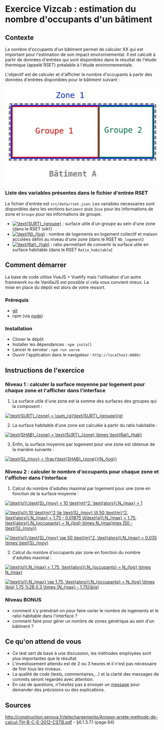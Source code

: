 # Exercice Vizcab : estimation du nombre d'occupants d'un bâtiment

## Contexte

Le nombre d'occupants d'un bâtiment permet de calculer XX qui est important pour l'estimation
de son impact environnemental. Il est calculé à partir de données d'entrées qui sont disponibles
dans le résultat de l'étude thermique (appelé RSET) préalable à l'étude environnementale.

L'objectif est de calculer et d'afficher le nombre d'occupants à partir des données d'entrées disponibles
pour le bâtiment suivant :

![schéma bâtiment](src/assets/schema_batiment.jpg)

### Liste des variables présentes dans le fichier d'entrée RSET

Le fichier d'entrée est `src/data/rset.json`. Les variables nécessaires sont disponibles dans les sections `Batiment` puis `Zone` pour les informations de zone et `Groupe` pour les informations de groupe.

- <a href="https://render.githubusercontent.com/render/math?math=\text{SURT}_{groupe}" target="_blank"><img src="https://render.githubusercontent.com/render/math?math=\text{SURT}_{groupe}" title="\text{SURT}_{groupe}"></a> : surface utile d'un groupe au sein d'une zone (dans le RSET `SURT`)
- <a href="https://render.githubusercontent.com/render/math?math=\text{N}_{log}" target="_blank"><img src="https://render.githubusercontent.com/render/math?math=\text{N}_{log}" title="\text{N}_{log}"></a> : nombre de logements en logement collectif et maison accolées défini au niveau d'une zone (dans le RSET `Nb_logement`)
- <a href="https://render.githubusercontent.com/render/math?math=\text{Rat}_{hab}" target="_blank"><img src="https://render.githubusercontent.com/render/math?math=\text{Rat}_{hab}" title="\text{Rat}_{hab}"></a> : ratio permettant de convertir la surface utile en surface habitable (dans le RSET `Ratio_habitable`)

## Comment démarrer

La base de code utilise VueJS + Vuetify mais l'utilisation d'un autre framework ou de VanillaJS est possible si cela vous convient mieux. La mise en place du dépôt est alors de votre ressort.

### Prérequis

- [git](https://git-scm.com/book/fr/v2/D%C3%A9marrage-rapide-Installation-de-Git)
- npm (via [node](https://github.com/nodesource/distributions/blob/master/README.md))

### Installation

- Cloner le dépôt
- Installer les dépendances : `npm install`
- Lancer le serveur : `npm run serve`
- Ouvrir l'application dans le navigateur : `http://localhost:8080/`


## Instructions de l'exercice

### Niveau 1 : calculer la surface moyenne par logement pour chaque zone et l'afficher dans l'interface

1. La surface utile d'une zone est la somme des surfaces des groupes qui la composent :

<a href="https://render.githubusercontent.com/render/math?math=\text{SURT}_{zone} = \sum_{g}\text{SURT}_{groupe}(g)" target="_blank"><img src="https://render.githubusercontent.com/render/math?math=\text{SURT}_{zone} = \sum_{g}\text{SURT}_{groupe}(g)" title="\text{SURT}_{zone} = \sum_{g}\text{SURT}_{groupe}(g)"></a>

2. La surface habitable d'une zone est calculée à partir du ratio habitable :

<a href="https://render.githubusercontent.com/render/math?math=\text{SHAB}_{zone} = \text{SURT}_{zone} \times \text{Rat}_{hab}" target="_blank"><img src="https://render.githubusercontent.com/render/math?math=\text{SHAB}_{zone} = \text{SURT}_{zone} \times \text{Rat}_{hab}" title="\text{SHAB}_{zone} = \text{SURT}_{zone} \times \text{Rat}_{hab}"></a>

3. Enfin, la surface moyenne par logement pour une zone est obtenue de la manière suivante :

<a href="https://render.githubusercontent.com/render/math?math=\text{S}_{moy} = \frac{\text{SHAB}_{zone}}{N_{log}}" target="_blank"><img src="https://render.githubusercontent.com/render/math?math=\text{S}_{moy} = \frac{\text{SHAB}_{zone}}{N_{log}}" title="\text{S}_{moy} = \frac{\text{SHAB}_{zone}}{N_{log}}"></a>

### Niveau 2 : calculer le nombre d'occupants pour chaque zone et l'afficher dans l'interface

1. Calcul du nombre d'adultes maximal par logement pour une zone en fonction de la surface moyenne :

<a href="https://render.githubusercontent.com/render/math?math=\text{si}\:\text{S}_{moy} < 10 \text{m}^2, \text{alors}\:N_{max} = 1" target="_blank"><img src="https://render.githubusercontent.com/render/math?math=\text{si}\:\text{S}_{moy} < 10 \text{m}^2, \text{alors}\:N_{max} = 1" title="\text{si}\:\text{S}_{moy} < 10 \text{m}^2, \text{alors}\:N_{max} = 1"></a>

<a href="https://render.githubusercontent.com/render/math?math=\text{si}\:10 \text{m}^2 \le \text{S}_{moy} \lt 50 \text{m}^2, \text{alors}\:N_{max} = 1.75 - 0.01875 \times (50 - \text{S}_{moy})" target="_blank"><img src="https://render.githubusercontent.com/render/math?math=\text{si}\:10 \text{m}^2 \le \text{S}_{moy} \lt 50 \text{m}^2, \text{alors}\:N_{max} = 1.75 - 0.01875 \times (50 - \text{S}_{moy})" title="\text{si}\:10 \text{m}^2 \le \text{S}_{moy} \lt 50 \text{m}^2, \text{alors}\:N_{max} = 1.75 - 0.01875 \ti\text{si}\:N_{max} < 1.75, \text{alors}\:N_{occupants} = N_{log} \times N_{max}mes (50 - \text{S}_{moy})"></a>

<a href="https://render.githubusercontent.com/render/math?math=\text{si}\:\text{S}_{moy} \ge 50 \text{m}^2, \text{alors}\:N_{max} = 0.035 \times \text{S}_{moy}" target="_blank"><img src="https://render.githubusercontent.com/render/math?math=\text{si}\:\text{S}_{moy} \ge 50 \text{m}^2, \text{alors}\:N_{max} = 0.035 \times \text{S}_{moy}" title="\text{si}\:\text{S}_{moy} \ge 50 \text{m}^2, \text{alors}\:N_{max} = 0.035 \times \text{S}_{moy}"></a>

2. Calcul du nombre d'occupants par zone en fonction du nombre d'adultes maximal :

<a href="https://render.githubusercontent.com/render/math?math=\text{si}\:N_{max} < 1.75, \text{alors}\:N_{occupants} = N_{log} \times N_{max}" target="_blank"><img src="https://render.githubusercontent.com/render/math?math=\text{si}\:N_{max} < 1.75, \text{alors}\:N_{occupants} = N_{log} \times N_{max}" title="\text{si}\:N_{max} < 1.75, \text{alors}\:N_{occupants} = N_{log} \times N_{max}"></a>

<a href="https://render.githubusercontent.com/render/math?math=\text{si}\:N_{max} \ge 1.75, \text{alors}\:N_{occupants} = N_{log} \times \big( 1.75 %2B 0.3 \times (N_{max} - 1.75)\big)" target="_blank"><img src="https://render.githubusercontent.com/render/math?math=\text{si}\:N_{max} \ge 1.75, \text{alors}\:N_{occupants} = N_{log} \times \big( 1.75 %2B 0.3 \times (N_{max} - 1.75)\big)" title="\text{si}\:N_{max} \ge 1.75, \text{alors}\:N_{occupants} = N_{log} \times \big( 1.75 %2B 0.3 \times (N_{max} - 1.75)\big)"></a>

### Niveau BONUS

- comment s'y prendrait-on pour faire varier le nombre de logements et le ratio habitable dans l'interface ?
- comment faire pour gérer un nombre de zones générique au sein d'un bâtiment ?


## Ce qu'on attend de vous

- Ce test sert de base à une discussion, les méthodes employées sont plus importantes que le résultat.
- L'investissement attendu est de 2 ou 3 heures et il n'est pas nécessaire de finir tous les niveaux.
- La qualité de code (tests, commentaires,...) et la clarté des messages de commits seront regardés avec attention.
- En cas de questions, n'hésitez pas à envoyer un [message](mailto:nb-at-vizcab-dot-io) pour demander des précisions ou des explications.

## Sources

http://construction.senova.fr/telechargements/Annexe-arrete-methode-de-calcul-TH-B-C-E-2012-CSTB.pdf - §6.1.3.7.1 (page 64)
